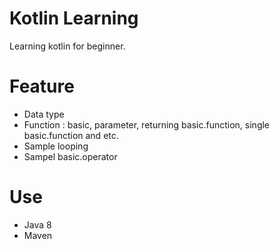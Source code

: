 # Kotlin Learning
Learning kotlin for beginner.

# Feature
- Data type 
- Function : basic, parameter, returning basic.function, single basic.function and etc.
- Sample looping
- Sampel basic.operator

# Use
- Java 8
- Maven
